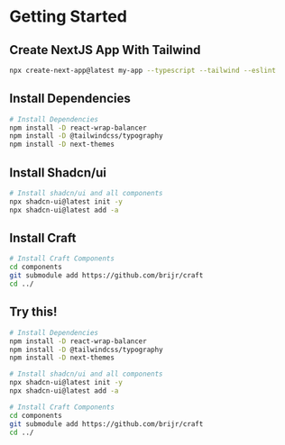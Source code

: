 # Getting Started 

## Create NextJS App With Tailwind 

```bash
npx create-next-app@latest my-app --typescript --tailwind --eslint
```

## Install Dependencies 

```bash
# Install Dependencies
npm install -D react-wrap-balancer
npm install -D @tailwindcss/typography
npm install -D next-themes
```

## Install Shadcn/ui

```bash
# Install shadcn/ui and all components
npx shadcn-ui@latest init -y
npx shadcn-ui@latest add -a 
```

## Install Craft

```bash
# Install Craft Components
cd components
git submodule add https://github.com/brijr/craft
cd ../
```

## Try this! 

```bash
# Install Dependencies
npm install -D react-wrap-balancer
npm install -D @tailwindcss/typography
npm install -D next-themes

# Install shadcn/ui and all components
npx shadcn-ui@latest init -y
npx shadcn-ui@latest add -a

# Install Craft Components
cd components
git submodule add https://github.com/brijr/craft
cd ../
```
